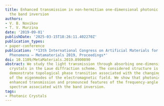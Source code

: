 ```yaml
---
title: Enhanced transmission in non-hermitian one-dimensional photonic crystals under
  the band inversion
authors:
- V. B. Novikov
- T. V. Murzina
date: '2019-09-01'
publishDate: '2025-03-15T18:26:11.402270Z'
publication_types:
- paper-conference
publication: '*13th International Congress on Artificial Materials for Novel Wave
  Phenomena – Metamaterials 2019, Proceedings*'
doi: 10.1109/MetaMaterials.2019.8900890
abstract: We study the light transmission through absorbing one-dimensional photonic
  crystals in the Laue diffraction scheme. The considered structure is designed to
  demonstrate topological phase transition associated with the changing of the symmetry
  of the eigenmodes of the electromagnetic field. We show that photonic crystal demonstrates
  enhanced transmission and pronounced features of the frequency-angle transmission
  spectrum associated with the band inversion.
tags:
- Photonic Crystals
---
```

